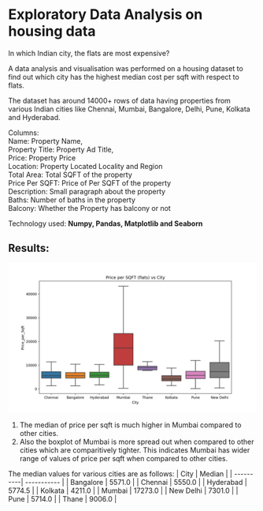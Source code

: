 # Exploratory Data Analysis on housing data
In which Indian city, the flats are most expensive?

A data analysis and visualisation was performed on a housing dataset to find out which city has the highest median cost per sqft with respect to flats.

The dataset has around 14000+ rows of data having properties from various Indian cities like Chennai, Mumbai, Bangalore, Delhi, Pune, Kolkata and Hyderabad.

Columns: \
Name: Property Name, \
Property Title: Property Ad Title, \
Price: Property Price \
Location: Property Located Locality and Region \
Total Area: Total SQFT of the property \
Price Per SQFT: Price of Per SQFT of the property \
Description: Small paragraph about the property \
Baths: Number of baths in the property \
Balcony: Whether the Property has balcony or not 


Technology used: **Numpy, Pandas, Matplotlib and Seaborn**

## Results:
![](/result.jpg)

1. The median of price per sqft is much higher in Mumbai compared to other cities.
2. Also the boxplot of Mumbai is more spread out when compared to other cities which are comparitively tighter. This indicates Mumbai has wider range of values of price per sqft when compared to other cities.

The median values for various cities are as follows: 
| City      | Median |
| ----------| ----------- |
| Bangalore     | 5571.0             |
| Chennai       | 5550.0             |
| Hyderabad     |     5774.5         |
| Kolkata       |     4211.0         |
| Mumbai        |        17273.0     |
| New Delhi     |      7301.0        |
| Pune          |      5714.0        |
| Thane         |      9006.0        |
